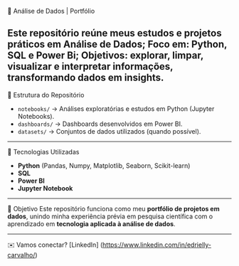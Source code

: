 🧩 Análise de Dados | Portfólio

Este repositório reúne meus estudos e projetos práticos em **Análise de Dados**;
Foco em: Python, SQL e Power Bi;
Objetivos:  **explorar, limpar, visualizar e interpretar informações**, transformando dados em insights.
---

📂 Estrutura do Repositório
- `notebooks/` → Análises exploratórias e estudos em Python (Jupyter Notebooks).  
- `dashboards/` → Dashboards desenvolvidos em Power BI.  
- `datasets/` → Conjuntos de dados utilizados (quando possível).  
---

🚀 Tecnologias Utilizadas
- **Python** (Pandas, Numpy, Matplotlib, Seaborn, Scikit-learn)  
- **SQL**  
- **Power BI**  
- **Jupyter Notebook**  
---

🎯 Objetivo
Este repositório funciona como meu **portfólio de projetos em dados**, unindo minha experiência prévia em pesquisa científica com o aprendizado em **tecnologia aplicada à análise de dados**.

---
✉️ Vamos conectar? [LinkedIn] (https://www.linkedin.com/in/edrielly-carvalho/) 
